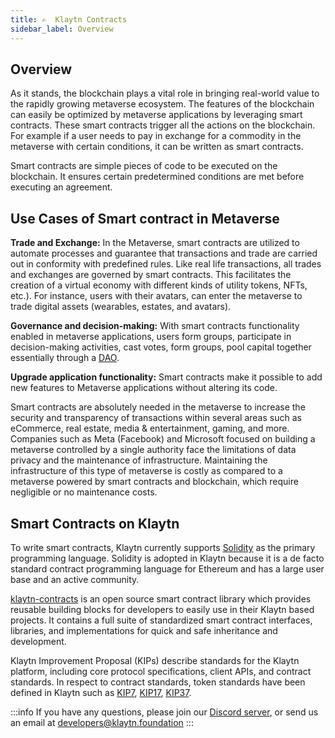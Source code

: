 ```yaml
---
title: ✍️  Klaytn Contracts
sidebar_label: Overview
---
```


## Overview <a id="contract overview"></a>
As it stands, the blockchain plays a vital role in bringing real-world value to the rapidly growing metaverse ecosystem. The features of the blockchain can easily be optimized by metaverse applications by leveraging smart contracts. These smart contracts trigger all the actions on the blockchain. For example if a user needs to pay in exchange for a commodity in the metaverse with certain conditions, it can be written as smart contracts.

Smart contracts are simple pieces of code to be executed on the blockchain. It ensures certain predetermined conditions are met before executing an agreement. 

## Use Cases of Smart contract in Metaverse <a id="Usecases of smart contract in Metaverse"></a>

**Trade and Exchange:** In the Metaverse, smart contracts are utilized to automate processes and guarantee that transactions and trade are carried out in conformity with predefined rules. Like real life transactions, all trades and exchanges are governed by smart contracts. This facilitates the creation of a virtual economy with different kinds of utility tokens, NFTs, etc.). For instance, users with their avatars, can enter the metaverse to trade digital assets (wearables, estates, and avatars). 

**Governance and decision-making:** With smart contracts functionality enabled in metaverse applications, users form groups, participate in decision-making activities, cast votes, form groups, pool capital together essentially through a [DAO](https://en.wikipedia.org/wiki/Decentralized_autonomous_organization).

**Upgrade application functionality:** 
Smart contracts make it possible to add new features to Metaverse applications without altering its code.
 
Smart contracts are absolutely needed in the metaverse to increase the security and transparency of transactions within several areas such as eCommerce, real estate, media & entertainment, gaming, and more. Companies such as Meta (Facebook) and Microsoft focused on building a metaverse controlled by a single authority face the limitations of data privacy and the maintenance of infrastructure. Maintaining the infrastructure of this type of metaverse is costly as compared to a metaverse powered by smart contracts and blockchain, which require negligible or no maintenance costs.

## Smart Contracts on Klaytn <a id="Smart contracts on Klaytn"></a>

To write smart contracts, Klaytn currently supports [Solidity](https://github.com/ethereum/solidity) as the primary programming language. Solidity is adopted in Klaytn because it is a de facto standard contract programming language for Ethereum and has a large user base and an active community.

[klaytn-contracts](https://github.com/klaytn/klaytn-contracts) is an open source smart contract library which provides reusable building blocks for developers to easily use in their Klaytn based projects. It contains a full suite of standardized smart contract interfaces, libraries, and implementations for quick and safe inheritance and development.

Klaytn Improvement Proposal (KIPs) describe standards for the Klaytn platform, including core protocol specifications, client APIs, and contract standards. In respect to contract standards, token standards have been defined in Klaytn such as [KIP7](https://kips.klaytn.foundation/KIPs/kip-7), [KIP17](https://kips.klaytn.foundation/KIPs/kip-17), [KIP37](https://kips.klaytn.foundation/KIPs/kip-37).


:::info
If you have any questions, please join our [Discord server](https://discord.io/KlaytnOfficial), or send us an email at developers@klaytn.foundation
:::